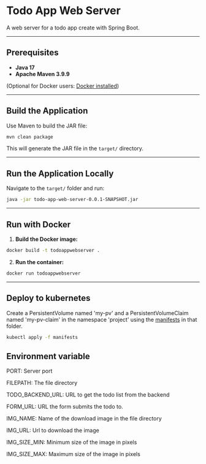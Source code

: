 # Todo App Web Server

A web server for a todo app create with Spring Boot.

---

## Prerequisites

* **Java 17**
* **Apache Maven 3.9.9**

(Optional for Docker users: [Docker installed](https://docs.docker.com/get-docker/))

---

## Build the Application

Use Maven to build the JAR file:

```bash
mvn clean package
```

This will generate the JAR file in the `target/` directory.

---

## Run the Application Locally

Navigate to the `target/` folder and run:

```bash
java -jar todo-app-web-server-0.0.1-SNAPSHOT.jar
```

---

## Run with Docker

1. **Build the Docker image:**

```bash
docker build -t todoappwebserver .
```

2. **Run the container:**

```bash
docker run todoappwebserver
```

---

## Deploy to kubernetes

Create a PersistentVolume named 'my-pv' and a PersistentVolumeClaim named 'my-pv-claim' in the namespace 'project' using the [manifests](../volume) in that folder.

```bash
kubectl apply -f manifests
```

## Environment variable
PORT: Server port

FILEPATH: The file directory

TODO_BACKEND_URL: URL to get the todo list from the backend

FORM_URL: URL the form submits the todo to.

IMG_NAME: Name of the download image in the file directory

IMG_URL: Url to download the image

IMG_SIZE_MIN: Minimum size of the image in pixels

IMG_SIZE_MAX: Maximum size of the image in pixels